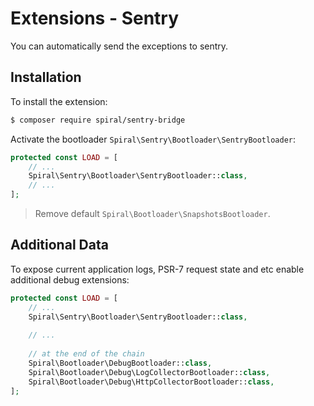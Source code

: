 # Extensions - Sentry
You can automatically send the exceptions to sentry.

## Installation
To install the extension:

```bash
$ composer require spiral/sentry-bridge
```

Activate the bootloader `Spiral\Sentry\Bootloader\SentryBootloader`:

```php
protected const LOAD = [
    // ...
    Spiral\Sentry\Bootloader\SentryBootloader::class,
    // ...
];
```

> Remove default `Spiral\Bootloader\SnapshotsBootloader`.

## Additional Data
To expose current application logs, PSR-7 request state and etc enable additional
debug extensions:

```php
protected const LOAD = [
    // ...
    Spiral\Sentry\Bootloader\SentryBootloader::class,
  
    // ...
    
    // at the end of the chain
    Spiral\Bootloader\DebugBootloader::class,
    Spiral\Bootloader\Debug\LogCollectorBootloader::class,
    Spiral\Bootloader\Debug\HttpCollectorBootloader::class,   
];
```
